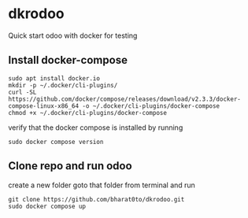 # dkrodoo
Quick start odoo with docker for testing

## Install docker-compose

```
sudo apt install docker.io
mkdir -p ~/.docker/cli-plugins/
curl -SL https://github.com/docker/compose/releases/download/v2.3.3/docker-compose-linux-x86_64 -o ~/.docker/cli-plugins/docker-compose
chmod +x ~/.docker/cli-plugins/docker-compose
```
verify that the docker compose is installed by running
```
sudo docker compose version
```

## Clone repo and run odoo
create a new folder
goto that folder from terminal and run

```
git clone https://github.com/bharat0to/dkrodoo.git
sudo docker compose up
```
